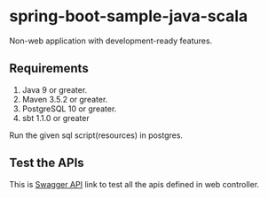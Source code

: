 # spring-boot-sample-java-scala
Non-web application with development-ready features.

## Requirements
1. Java 9 or greater.
2. Maven 3.5.2 or greater.
3. PostgreSQL 10 or greater.
4. sbt 1.1.0 or greater

Run the given sql script(resources) in postgres.

## Test the APIs
This is [Swagger API](http://localhost:8080/swagger-ui.html) link to test all the apis defined in web controller.